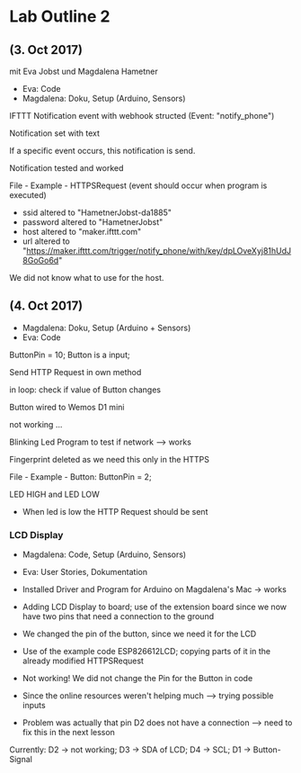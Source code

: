 # Lab Outline 2
## (3. Oct 2017)
mit Eva Jobst und Magdalena Hametner

- Eva: Code
- Magdalena: Doku, Setup (Arduino, Sensors)

IFTTT Notification event with webhook structed (Event: "notify_phone")

Notification set with text

If a specific event occurs, this notification is send.

Notification tested and worked

 File - Example - HTTPSRequest (event should occur when program is executed)
 - ssid altered to "HametnerJobst-da1885"
 - password altered to "HametnerJobst"
 - host altered to "maker.ifttt.com"
 -  url altered to "https://maker.ifttt.com/trigger/notify_phone/with/key/dpLOveXyj81hUdJ8GoGo6d"

We did not know what to use for the host.

## (4. Oct 2017)

- Magdalena: Doku, Setup (Arduino + Sensors)
- Eva: Code

ButtonPin = 10;
Button is a input;

Send HTTP Request in own method

in loop: check if value of Button changes

Button wired to Wemos D1 mini

not working ...

Blinking Led Program to test if network
--> works

Fingerprint deleted as we need this only in the HTTPS

File - Example - Button:
ButtonPin = 2;

LED HIGH and LED LOW
- When led is low the HTTP Request should be sent


### LCD Display
- Magdalena: Code, Setup (Arduino, Sensors)
- Eva: User Stories, Dokumentation

- Installed Driver and Program for Arduino on Magdalena's Mac -> works
- Adding LCD Display to board; use of the extension board since we now have two pins that need a connection to the ground
- We changed the pin of the button, since we need it for the LCD
- Use of the example code ESP826612LCD; copying parts of it in the already modified HTTPSRequest
- Not working! We did not change the Pin for the Button in code
- Since the online resources weren't helping much --> trying possible inputs
- Problem was actually that pin D2 does not have a connection --> need to fix this in the next lesson

Currently: D2 -> not working; D3 -> SDA of LCD; D4 -> SCL; D1 -> Button-Signal